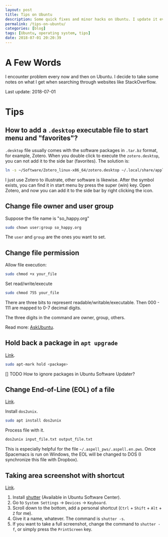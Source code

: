 ```yaml
---
layout: post
title: Tips on Ubuntu
description: Some quick fixes and minor hacks on Ubuntu. I update it every now and then.
permalink: /tips-on-ubuntu/
categories: [blog]
tags: [Ubuntu, operating system, tips]
date: 2018-07-01 20:20:39 
---
```


# A Few Words

I encounter problem every now and then on Ubuntu. I decide to take some notes on what I get when searching through websites like StackOverflow.

Last update: 2018-07-01

# Tips

## How to add a `.desktop` executable file to start menu and "favorites"?

`.desktop` file usually comes with the software packages in `.tar.bz` format, for example, Zotero. When you double click to execute the `zotero.desktop`, you can not add it to the side bar (favorites). The solution is:

```sh
ln -s ~/Software/Zotero_linux-x86_64/zotero.desktop ~/.local/share/applications
```

I just use Zotero to illustrate, other software is likewise. After the symbol exists, you can find it in start menu by press the super (win) key. Open Zotero, and now you can add it to the side bar by right clicking the icon.

## Change file owner and user group

Suppose the file name is "so\_happy.org"

```sh
sudo chown user:group so_happy.org
```

The `user` and `group` are the ones you want to set.

## Change file permission

Allow file execution:

```sh
sudo chmod +x your_file
```

Set read/write/execute

```sh
sudo chmod 755 your_file
```

There are three bits to represent readable/writable/executable. Then 000 - 111 are mapped to 0-7 decimal digits.

The three digits in the command are owner, group, others.

Read more: [AskUbuntu](https://askubuntu.com/q/932713).

## Hold back a package in `apt upgrade`

[Link](https://askubuntu.com/questions/99774/exclude-packages-from-apt-get-upgrade).

```sh
sudo apt-mark hold <package>
```

[] TODO How to ignore packages in Ubuntu Software Updater?

## Change End-of-Line (EOL) of a file

[Link](https://askubuntu.com/questions/803162/how-to-change-windows-line-ending-to-unix-version).

Install `dos2unix`.

```sh
sudo apt install dos2unix
```

Process file with it.

```sh
dos2unix input_file.txt output_file.txt
```

This is especially helpful for the file `~/.aspell_pws/.aspell.en.pws`. Once Spacemacs is run on Windows, the EOL will be changed to DOS (I synchronize this file with Dropbox).

## Taking area screenshot with shortcut

[Link](https://askubuntu.com/questions/456985/how-to-change-the-keyboard-shortcut-to-take-screenshots-with-shutter).

1.  Install [shutter](http://shutter-project.org/downloads/) (Available in Ubuntu Software Center).
2.  Go to `System Settings` -> `Devices` -> `Keyboard`.
3.  Scroll down to the bottom, add a personal shortcut (`Ctrl` + `Shift` + `Alt` + `Z` for me).
4.  Give it a name, whatever. The command is `shutter -s`.
5.  If you want to take a full screenshot, change the command to `shutter -f`, or simply press the `PrintScreen` key.

